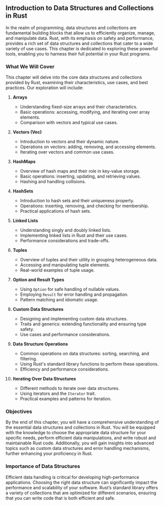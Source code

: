 ## Introduction to Data Structures and Collections in Rust

In the realm of programming, data structures and collections are fundamental building blocks that allow us to efficiently organize, manage, and manipulate data. Rust, with its emphasis on safety and performance, provides a rich set of data structures and collections that cater to a wide variety of use cases. This chapter is dedicated to exploring these powerful tools, enabling you to harness their full potential in your Rust programs.

### What We Will Cover

This chapter will delve into the core data structures and collections provided by Rust, examining their characteristics, use cases, and best practices. Our exploration will include:

1. **Arrays**
    - Understanding fixed-size arrays and their characteristics.
    - Basic operations: accessing, modifying, and iterating over array elements.
    - Comparison with vectors and typical use cases.


2. **Vectors (Vec<T>)**
    - Introduction to vectors and their dynamic nature.
    - Operations on vectors: adding, removing, and accessing elements.
    - Iterating over vectors and common use cases.

3. **HashMaps**
    - Overview of hash maps and their role in key-value storage.
    - Basic operations: inserting, updating, and retrieving values.
    - Hashing and handling collisions.

4. **HashSets**
    - Introduction to hash sets and their uniqueness property.
    - Operations: inserting, removing, and checking for membership.
    - Practical applications of hash sets.

5. **Linked Lists**
    - Understanding singly and doubly linked lists.
    - Implementing linked lists in Rust and their use cases.
    - Performance considerations and trade-offs.

6. **Tuples**
    - Overview of tuples and their utility in grouping heterogeneous data.
    - Accessing and manipulating tuple elements.
    - Real-world examples of tuple usage.

7. **Option and Result Types**
    - Using `Option` for safe handling of nullable values.
    - Employing `Result` for error handling and propagation.
    - Pattern matching and idiomatic usage.

8. **Custom Data Structures**
    - Designing and implementing custom data structures.
    - Traits and generics: extending functionality and ensuring type safety.
    - Use cases and performance considerations.

9. **Data Structure Operations**
    - Common operations on data structures: sorting, searching, and filtering.
    - Using Rust's standard library functions to perform these operations.
    - Efficiency and performance considerations.

10. **Iterating Over Data Structures**
    - Different methods to iterate over data structures.
    - Using iterators and the `Iterator` trait.
    - Practical examples and patterns for iteration.

### Objectives

By the end of this chapter, you will have a comprehensive understanding of the essential data structures and collections in Rust. You will be equipped with the knowledge to choose the appropriate data structure for your specific needs, perform efficient data manipulations, and write robust and maintainable Rust code. Additionally, you will gain insights into advanced topics such as custom data structures and error handling mechanisms, further enhancing your proficiency in Rust.

### Importance of Data Structures

Efficient data handling is critical for developing high-performance applications. Choosing the right data structure can significantly impact the performance and scalability of your software. Rust’s standard library offers a variety of collections that are optimized for different scenarios, ensuring that you can write code that is both efficient and safe.



